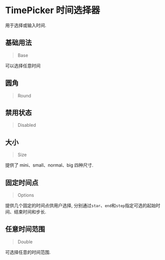 <!-- @api: OtTimePicker.vue/OtTimePickerAPI.md -->

# TimePicker 时间选择器

用于选择或输入时间.

## 基础用法

> Base

可以选择任意时间

## 圆角

> Round



## 禁用状态

> Disabled



## 大小

> Size

提供了 mini、small、normal、big 四种尺寸.

## 固定时间点

> Options

提供几个固定的时间点供用户选择, 分别通过`star`、`end`和`step`指定可选的起始时间、结束时间和步长.

## 任意时间范围

> Double

可选择任意的时间范围.
